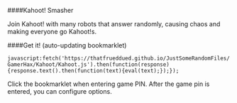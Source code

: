 ####Kahoot! Smasher

Join Kahoot! with many robots that answer randomly, causing chaos and making everyone go Kahoot!s.

####Get it! (auto-updating bookmarklet)

`javascript:fetch('https://thatfrueddued.github.io/JustSomeRandomFiles/GamerHax/Kahoot/Kahoot.js').then(function(response){response.text().then(function(text){eval(text);});});`

Click the bookmarklet when entering game PIN. After the game pin is entered, you can configure options.
